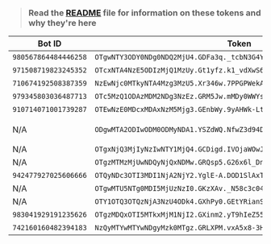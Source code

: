 >### Read the [README](https://github.com/SammyWhamy/invalidate-tokens/blob/main/README.md) file for information on these tokens and why they're here

|Bot ID|Token|Date|Link
|--------|-----|-------|----
|`980567864484446258`|`OTgwNTY3ODY0NDg0NDQ2MjU4.GDFa3q._tcbN3G4YoUwimWsEpfYt2uelQp8gDKW4Gnzcw`|10/06/2022|[link](https://replit.com/@999jaradwrld1/BotDashpro?v=1#index.js)
|`971508719823245352`|`OTcxNTA4NzE5ODIzMjQ1MzUy.Gt1yfz.k1_vdXwS6ZElwwPXRAO_fshNHMLEt_l8Iiz1ik`|10/06/2022|[link](https://replit.com/@999jaradwrld1/multi-purpose-bot?v=1#config.js)
|`710674192508387359`|`NzEwNjc0MTkyNTA4Mzg3MzU5.Xr346w.7PPGPWekA9Kq7b532X3Fn9J5gZQ`           |10/06/2022|[link](https://replit.com/@HatsuneMiku8/Discord-MusicBot?v=1#botconfig.js)
|`979345803036487713`|`OTc5MzQ1ODAzMDM2NDg3NzEz.GRM5Jw.mMDy0WWYsD6Rb5VXy7h2jWWIiPTunn1g_vNAOs`|10/06/2022|[link](https://replit.com/@DGOP123/DG-MUSIC-1?v=1#config.json)
|`910714071001739287`|`OTEwNzE0MDcxMDAxNzM5Mjg3.GEnbWy.9yAHWk-LtFc5h1f5_dQqorVSkGX3z9RhLlVO9A`|10/06/2022|[link](https://replit.com/@SubhanshuKumar2/Bot-with-Advanced-Dashboard#config.json)
|N/A                 |`ODgwMTA2ODIwODM0ODMyNDA1.YSZdWQ.NfwZ3d94D80AKG-Zfxb8gt_1nvI           `|10/06/2022|Removed 👍
|N/A                 |`OTgxNjQ3MjIyNzIwNTY1MjQ4.GCDigd.IVOjaWOwJCwdkBHk7xKi8cfORIVF9iyNyv1RFU`|10/06/2022|[link](https://replit.com/@Raindominguez/lucie?v=1#config/config.json)
|N/A                 |`OTgzMTMzMjUwNDQyNjQxNDMw.GRQsp5.G26x6l_Dn5RqpU8ocH0JiOd0sffT_X2lBBlw04`|10/06/2022|[link](https://replit.com/@LixLix2/Saturn-bot?v=1#config.json)
|`942477927025606666`|`OTQyNDc3OTI3MDI1NjA2NjY2.YglE-A.DOD1SlAxTa5MtftzuqKdO2jZSjg`           |10/06/2022|[link](https://replit.com/@The-real-Purple/Brotherhood-of-Steel?v=1#config.json)
|N/A                 |`OTgwMTU5NTg0MDI5MjUzNzI0.GKzXAv._N58c3c04xx3Z7TtSwMyAixm_kTnluyyritc8Q`|10/06/2022|[link](https://replit.com/@aabdllhlSlHy)
|N/A                 |`OTY1OTQ3OTQzNjA3NzU4ODk4.GXhPy0.GEtYRianS9jVnqUqyFDvQNbUh3aak_45wKkwXY`|10/06/2022|[link](https://replit.com/@ngyanng/disckk#config.json)
|`983041929191235626`|`OTgzMDQxOTI5MTkxMjM1NjI2.GXinm2.yT9hIeZ55x_z071nZN_1bRm7qjCz-gWdZH3EN8`|10/06/2022|N/A
|`742160160482394183`|`NzQyMTYwMTYwNDgyMzk0MTgz.GRLXPM.vxA5x8-3HKSzHpAlmzQopDFHr53q-JRNYPTMAI`|10/06/2022|[link](https://replit.com/@AghaMeti/MrPazoki#config/bot.js)

